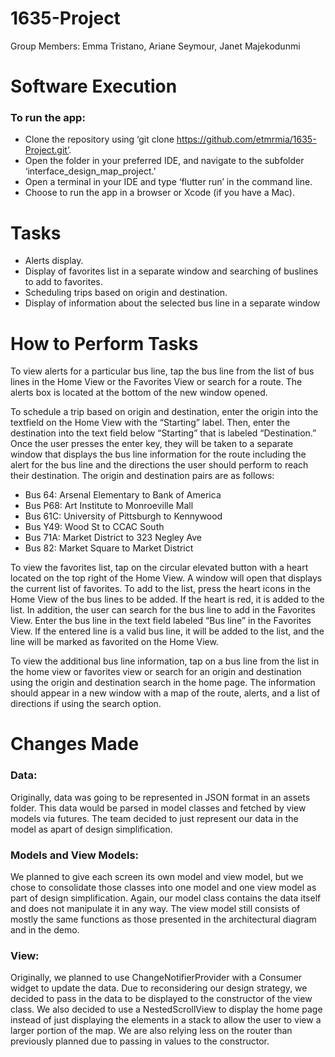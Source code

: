 # 1635-Project
Group Members: Emma Tristano, Ariane Seymour, Janet Majekodunmi
# Software Execution
### To run the app:
* Clone the repository using ‘git clone https://github.com/etmrmia/1635-Project.git’.
* Open the folder in your preferred IDE, and navigate to the subfolder ‘interface_design_map_project.’
* Open a terminal in your IDE and type ‘flutter run’ in the command line.
* Choose to run the app in a browser or Xcode (if you have a Mac).

# Tasks
* Alerts display.
* Display of favorites list in a separate window and searching of buslines to add to favorites.
* Scheduling trips based on origin and destination.
* Display of information about the selected bus line in a separate window 


# How to Perform Tasks
To view alerts for a particular bus line, tap the bus line from the list of bus lines in the Home View or the Favorites View or search for a route. The alerts box is located at the bottom of the new window opened.

To schedule a trip based on origin and destination, enter the origin into the textfield on the Home View with the “Starting” label. Then, enter the destination into the text field below “Starting” that is labeled “Destination.” Once the user presses the enter key, they will be taken to a separate window that displays the bus line information for the route including the alert for the bus line and the directions the user should perform to reach their destination. 
The origin and destination pairs are as follows: 
* Bus 64: Arsenal Elementary to Bank of America
* Bus P68: Art Institute to Monroeville Mall
* Bus 61C: University of Pittsburgh to Kennywood
* Bus Y49: Wood St to CCAC South
* Bus 71A: Market District to 323 Negley Ave
* Bus 82: Market Square to Market District

To view the favorites list, tap on the circular elevated button with a heart located on the top right of the Home View. A window will open that displays the current list of favorites. To add to the list, press the heart icons in the Home View of the bus lines to be added. If the heart is red, it is added to the list. In addition, the user can search for the bus line to add in the Favorites View. Enter the bus line in the text field labeled “Bus line” in the Favorites View. If the entered line is a valid bus line, it will be added to the list, and the line will be marked as favorited on the Home View.

To view the additional bus line information, tap on a bus line from the list in the home view or favorites view or search for an origin and destination using the origin and destination search in the home page. The information should appear in a new window with a map of the route, alerts, and a list of directions if using the search option.

# Changes Made
### Data:
Originally, data was going to be represented in JSON format in an assets folder. This data would be parsed in model classes and fetched by view models via futures. The team decided to just represent our data in the model as apart of design simplification.

### Models and View Models:
We planned to give each screen its own model and view model, but we chose to consolidate those classes into one model and one view model as part of design simplification. Again, our model class contains the data itself and does not manipulate it in any way. The view model still consists of mostly the same functions as those presented in the architectural diagram and in the demo.

### View:
Originally, we planned to use ChangeNotifierProvider with a Consumer widget to update the data. Due to reconsidering our design strategy, we decided to pass in the data to be displayed to the constructor of the view class. We also decided to use a NestedScrollView to display the home page instead of just displaying the elements in a stack to allow the user to view a larger portion of the map. We are also relying less on the router than previously planned due to passing in values to the constructor.
